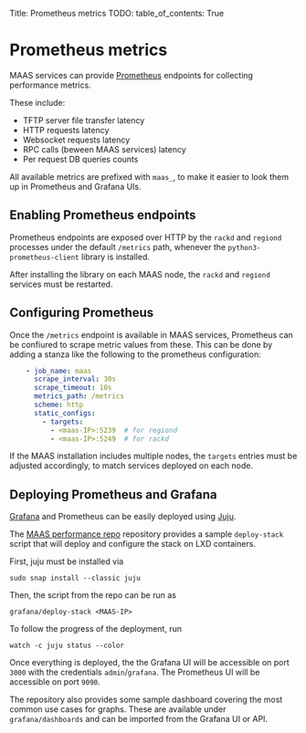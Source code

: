 Title: Prometheus metrics
TODO:
table_of_contents: True

# Prometheus metrics

MAAS services can provide [Prometheus][prometheus] endpoints for collecting
performance metrics.

These include:

- TFTP server file transfer latency
- HTTP requests latency
- Websocket requests latency
- RPC calls (beween MAAS services) latency
- Per request DB queries counts

All available metrics are prefixed with `maas_`, to make it easier to look them
up in Prometheus and Grafana UIs.

## Enabling Prometheus endpoints

Prometheus endpoints are exposed over HTTP by the `rackd` and `regiond`
processes under the default `/metrics` path, whenever the
`python3-prometheus-client` library is installed.

After installing the library on each MAAS node, the `rackd` and `regiond`
services must be restarted.


## Configuring Prometheus


Once the `/metrics` endpoint is available in MAAS services, Prometheus can be
confiured to scrape metric values from these.  This can be done by adding a
stanza like the following to the prometheus configuration:


```yaml
    - job_name: maas
      scrape_interval: 30s
      scrape_timeout: 10s
      metrics_path: /metrics
      scheme: http
      static_configs:
        - targets:
          - <maas-IP>:5239  # for regiond
          - <maas-IP>:5249  # for rackd
```

If the MAAS installation includes multiple nodes, the `targets` entries must be
adjusted accordingly, to match services deployed on each node.


## Deploying Prometheus and Grafana


[Grafana][grafana] and Prometheus can be easily deployed using [Juju][juju].

The [MAAS performance repo][maasperformance] repository provides a sample
`deploy-stack` script that will deploy and configure the stack on LXD
containers.

First, juju must be installed via

```
sudo snap install --classic juju
```

Then, the script from the repo can be run as

```
grafana/deploy-stack <MAAS-IP>
```

To follow the progress of the deployment, run

```
watch -c juju status --color
```

Once everything is deployed, the the Grafana UI will be accessible on port
`3000` with the credentials `admin`/`grafana`.  The Prometheus UI will be
accessible on port `9090`.

The repository also provides some sample dashboard covering the most common use
cases for graphs. These are available under `grafana/dashboards` and can be
imported from the Grafana UI or API.


<!-- LINKS -->

[grafana]: https://grafana.com/
[juju]: https://jujucharms.com/
[prometheus]: https://prometheus.io/
[maasperformance]: https://git.launchpad.net/~maas-committers/maas/+git/maas-performance
